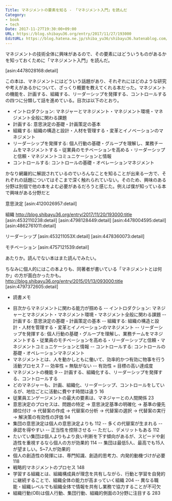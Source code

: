 ```yaml
---
Title: マネジメントの要素を知る - 「マネジメント入門」を読んだ
Category:
- book
- tech
Date: 2017-11-27T19:30:00+09:00
URL: https://blog.shibayu36.org/entry/2017/11/27/193000
EditURL: https://blog.hatena.ne.jp/shiba_yu36/shibayu36.hatenablog.com/atom/entry/8599973812320647430
---
```


マネジメントの技術全体に興味があるので、その要素にはどういうものがあるかを知っておくために「マネジメント入門」を読んだ。

[asin:4478028168:detail]

この本は、マネジメントにはどういう話題があり、それぞれにはどのような研究や考えがあるかについて、ざっくり概要を教えてくれる本だった。マネジメントの機能を、計画する、組織する、リーダーシップを発揮する、コントロールするの四つに分類して話を進めている。目次は以下のとおり。

- イントロダクション: マネジャーとマネジメント・マネジメント環境・マネジメント全般に関わる課題
- 計画する: 意思決定の基礎・計画策定の基本
- 組織する: 組織の構造と設計・人材を管理する・変革とイノベーションのマネジメント
- リーダーシップを発揮する: 個人行動の基礎・グループを理解し、業務チームをマネジメントする・従業員のモチベーションを高める・リーダーシップと信頼・マネジメントコミュニケーションと情報
- コントロールする: コントロールの基礎・オペレーションマネジメント

かなり網羅的に解説されているのでいろんなことを知ることが出来る一方で、それぞれの話題についてはそこまで深く触れられていない。そのため、興味のある分野は別個で他の本をよむ必要があるだろうと感じた。例えば僕が知っている本で興味がある分野だと

意思決定
[asin:4120026957:detail]

組織
http://blog.shibayu36.org/entry/2017/11/20/193000:title
[asin:4532110238:detail]
[asin:4798128449:detail]
[asin:4478004595:detail]
[asin:4862761011:detail]

リーダーシップ
[asin:453211053X:detail]
[asin:4478360073:detail]

モチベーション
[asin:4757121539:detail]

あたりか。読んでない本はまた読んでみたい。


ちなみに個人的にはこの本よりも、同著者が書いている「マネジメントとは何か」の方が面白かったかも。
http://blog.shibayu36.org/entry/2015/01/13/093000:title
[asin:4797372605:detail]


* 読書メモ
- 目次からマネジメントに関わる能力が掴める
-- イントロダクション: マネジャーとマネジメント・マネジメント環境・マネジメント全般に関わる課題
-- 計画する: 意思決定の基礎・計画策定の基本
-- 組織する: 組織の構造と設計・人材を管理する・変革とイノベーションのマネジメント
-- リーダーシップを発揮する: 個人行動の基礎・グループを理解し、業務チームをマネジメントする・従業員のモチベーションを高める・リーダーシップと信頼・マネジメントコミュニケーションと情報
-- コントロールする: コントロールの基礎・オペレーションマネジメント
- マネジメントとは、人を動かしともに働いて、効率的かつ有効に物事を行う活動プロセス 7
-- 効率性 = 無駄がない
-- 有効性 = 目標の高い達成度
- マネジメントの機能 9
-- 計画する、組織化する、リーダーシップを発揮する、コントロールする
- どのマネジャーも、計画、組織化、リーダーシップ、コントロールをしているが、地位ごとに活動に費やす時間は違う 16
- 従業員エンゲージメントの最大の要素は、マネジャーとの人間関係 23
- 意思決定のプロセスは、問題の特定 -> 意思決定基準の明確化 -> 基準の優先順位付け -> 代替案の作成 -> 代替案の分析 -> 代替案の選択 -> 代替案の実行 -> 解決策の有効性の評価 94
- 集団の意思決定は個人の意思決定よりも 112
-- 多くの代替案が生まれる
-- 承認を得やすい
-- 正当性を控除させる
-- ただし、デメリットもある 112
- たいてい集団は個人よりもより良い判断を下す傾向があるが、スピードや創造性を重視するなら個人の方が効果的 114
-- 集団は最低5人、最高でも15人が望ましい。5~7人が効果的
- 個人の創造性の発揮には、専門知識、創造的思考力、内発的動機づけが必要 118
- 戦略的マネジメントのプロセス 148
- 学習する組織とは、組織構成員が理念を共有しながら、行動と学習を自発的に継続することで、組織全体の能力が高まっていく組織 204
-- 異なる職能・組織レベルでも組織全体で情報を共有し業務で協力することが不可欠
- 組織行動(OB)は個人行動、集団行動、組織的側面の3分野に注目する 283
